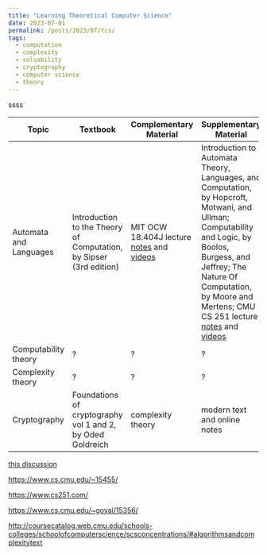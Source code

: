 ```yaml
---
title: "Learning Theoretical Computer Science"
date: 2023-07-01
permalink: /posts/2023/07/tcs/
tags:
  - computation
  - complexity
  - solvability
  - cryptography
  - computer science
  - theory
---
```


ssss

| Topic | Textbook | Complementary Material | Supplementary Material |
|-------| -------- | -----------------------| -----------------------|
| Automata and Languages | Introduction to the Theory of Computation, by Sipser (3rd edition) | MIT OCW 18.404J lecture [notes](https://ocw.mit.edu/courses/18-404j-theory-of-computation-fall-2020/pages/lecture-notes/) and [videos](https://www.youtube.com/playlist?list=PLUl4u3cNGP60_JNv2MmK3wkOt9syvfQWY) | Introduction to Automata Theory, Languages, and Computation, by Hopcroft, Motwani, and Ullman; Computability and Logic, by Boolos, Burgess, and Jeffrey; The Nature Of Computation, by Moore and Mertens; CMU CS 251 lecture [notes](https://www.cs251.com/Text.html) and [videos](https://youtube.com/playlist?list=PLKzLTB8HeSUIuln-o1mbXfTr8HmIhiGEg)|
| Computability theory | ? | ? | ?|
|Complexity theory | ? | ? | ? |
|Cryptography| Foundations of cryptography vol 1 and 2, by Oded Goldreich | complexity theory | modern text and online notes | 

[this discussion](https://cstheory.stackexchange.com/questions/3253/what-books-should-everyone-read) 

https://www.cs.cmu.edu/~15455/

https://www.cs251.com/

https://www.cs.cmu.edu/~goyal/15356/

http://coursecatalog.web.cmu.edu/schools-colleges/schoolofcomputerscience/scsconcentrations/#algorithmsandcomplexitytext

